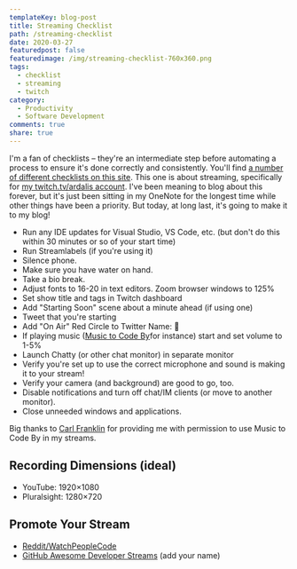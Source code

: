 ```yaml
---
templateKey: blog-post
title: Streaming Checklist
path: /streaming-checklist
date: 2020-03-27
featuredpost: false
featuredimage: /img/streaming-checklist-760x360.png
tags:
  - checklist
  - streaming
  - twitch
category:
  - Productivity
  - Software Development
comments: true
share: true
---
```

I'm a fan of checklists – they're an intermediate step before automating a process to ensure it's done correctly and consistently. You'll find [a number of different checklists on this site](https://ardalis.com/tag/checklist). This one is about streaming, specifically for [my twitch.tv/ardalis account](https://www.twitch.tv/ardalis). I've been meaning to blog about this forever, but it's just been sitting in my OneNote for the longest time while other things have been a priority. But today, at long last, it's going to make it to my blog!

* Run any IDE updates for Visual Studio, VS Code, etc. (but don't do this within 30 minutes or so of your start time)
* Run Streamlabels (if you're using it)
* Silence phone.
* Make sure you have water on hand.
* Take a bio break.
* Adjust fonts to 16-20 in text editors. Zoom browser windows to 125%
* Set show title and tags in Twitch dashboard
* Add "Starting Soon" scene about a minute ahead (if using one)
* Tweet that you're starting
* Add "On Air" Red Circle to Twitter Name: 🔴
* If playing music ([Music to Code By](http://mtcb.pwop.com/)for instance) start and set volume to 1-5%
* Launch Chatty (or other chat monitor) in separate monitor
* Verify you're set up to use the correct microphone and sound is making it to your stream!
* Verify your camera (and background) are good to go, too.
* Disable notifications and turn off chat/IM clients (or move to another monitor).
* Close unneeded windows and applications.

Big thanks to [Carl Franklin](https://twitter.com/carlfranklin) for providing me with permission to use Music to Code By in my streams.

## Recording Dimensions (ideal)

* YouTube: 1920×1080
* Pluralsight: 1280×720

## Promote Your Stream

* [Reddit/WatchPeopleCode](https://www.reddit.com/r/WatchPeopleCode/)
* [GitHub Awesome Developer Streams](https://github.com/bnb/awesome-developer-streams) (add your name)